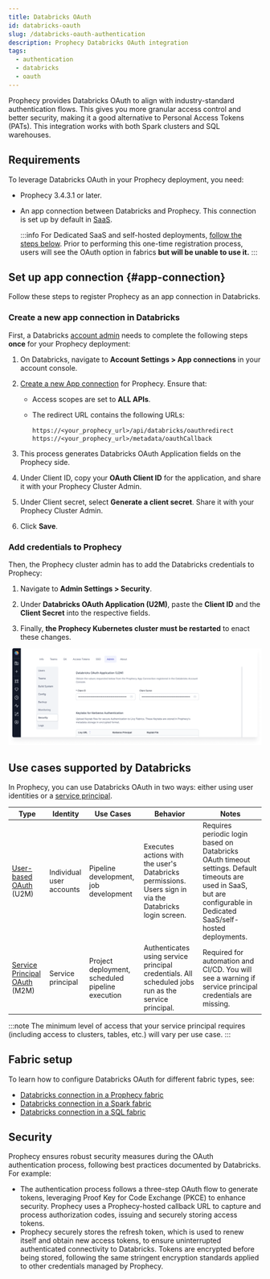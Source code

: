 ```yaml
---
title: Databricks OAuth
id: databricks-oauth
slug: /databricks-oauth-authentication
description: Prophecy Databricks OAuth integration
tags:
  - authentication
  - databricks
  - oauth
---
```


Prophecy provides Databricks OAuth to align with industry-standard authentication flows. This gives you more granular access control and better security, making it a good alternative to Personal Access Tokens (PATs). This integration works with both Spark clusters and SQL warehouses.

## Requirements

To leverage Databricks OAuth in your Prophecy deployment, you need:

- Prophecy 3.4.3.1 or later.
- An app connection between Databricks and Prophecy. This connection is set up by default in [SaaS](https://app.prophecy.io/).

  :::info
  For Dedicated SaaS and self-hosted deployments, [follow the steps below](#app-connection). Prior to performing this one-time registration process, users will see the OAuth option in fabrics **but will be unable to use it.**
  :::

## Set up app connection {#app-connection}

Follow these steps to register Prophecy as an app connection in Databricks.

### Create a new app connection in Databricks

First, a Databricks [account admin](https://docs.databricks.com/en/admin/index.html#what-are-account-admins) needs to complete the following steps **once** for your Prophecy deployment:

1. On Databricks, navigate to **Account Settings > App connections** in your account console.
1. [Create a new App connection](https://docs.databricks.com/en/integrations/enable-disable-oauth.html#enable-custom-oauth-applications-using-the-databricks-ui) for Prophecy. Ensure that:

   - Access scopes are set to **ALL APIs**.
   - The redirect URL contains the following URLs:

     ```
     https://<your_prophecy_url>/api/databricks/oauthredirect
     https://<your_prophecy_url>/metadata/oauthCallback
     ```

1. This process generates Databricks OAuth Application fields on the Prophecy side.
1. Under Client ID, copy your **OAuth Client ID** for the application, and share it with your Prophecy Cluster Admin.
1. Under Client secret, select **Generate a client secret**. Share it with your Prophecy Cluster Admin.
1. Click **Save**.

### Add credentials to Prophecy

Then, the Prophecy cluster admin has to add the Databricks credentials to Prophecy:

1. Navigate to **Admin Settings > Security**.

1. Under **Databricks OAuth Application (U2M)**, paste the **Client ID** and the **Client Secret** into the respective fields.

1. Finally, **the Prophecy Kubernetes cluster must be restarted** to enact these changes.

![Security settings in Prophecy](./img/databricks-oauth-admin.png)

## Use cases supported by Databricks

In Prophecy, you can use Databricks OAuth in two ways: either using user identities or a [service principal](https://docs.databricks.com/aws/en/admin/users-groups/service-principals).

| Type                                                                                          | Identity                 | Use Cases                                        | Behavior                                                                                                | Notes                                                                                                                                                                  |
| --------------------------------------------------------------------------------------------- | ------------------------ | ------------------------------------------------ | ------------------------------------------------------------------------------------------------------- | ---------------------------------------------------------------------------------------------------------------------------------------------------------------------- |
| [User-based OAuth](https://docs.databricks.com/en/dev-tools/auth/oauth-u2m.html) (U2M)        | Individual user accounts | Pipeline development, job development            | Executes actions with the user's Databricks permissions. Users sign in via the Databricks login screen. | Requires periodic login based on Databricks OAuth timeout settings. Default timeouts are used in SaaS, but are configurable in Dedicated SaaS/self-hosted deployments. |
| [Service Principal OAuth](https://docs.databricks.com/en/dev-tools/auth/oauth-m2m.html) (M2M) | Service principal        | Project deployment, scheduled pipeline execution | Authenticates using service principal credentials. All scheduled jobs run as the service principal.     | Required for automation and CI/CD. You will see a warning if service principal credentials are missing.                                                                |

:::note
The minimum level of access that your service principal requires (including access to clusters, tables, etc.) will vary per use case.
:::

## Fabric setup

To learn how to configure Databricks OAuth for different fabric types, see:

- [Databricks connection in a Prophecy fabric](/core/prophecy-fabrics/connections/databricks)
- [Databricks connection in a Spark fabric](/enterprise/fabrics/Spark-fabrics/databricks/#credentials)
- [Databricks connection in a SQL fabric](/enterprise/fabrics/sql-fabrics/databricks)

## Security

Prophecy ensures robust security measures during the OAuth authentication process, following best practices documented by Databricks. For example:

- The authentication process follows a three-step OAuth flow to generate tokens, leveraging Proof Key for Code Exchange (PKCE) to enhance security. Prophecy uses a Prophecy-hosted callback URL to capture and process authorization codes, issuing and securely storing access tokens.
- Prophecy securely stores the refresh token, which is used to renew itself and obtain new access tokens, to ensure uninterrupted authenticated connectivity to Databricks. Tokens are encrypted before being stored, following the same stringent encryption standards applied to other credentials managed by Prophecy.
